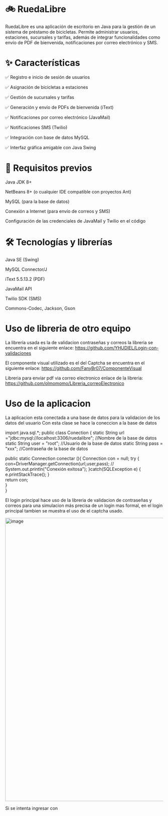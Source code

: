 # 🚲 RuedaLibre

RuedaLibre es una aplicación de escritorio en Java para la gestión de un sistema de préstamo de bicicletas. 
Permite administrar usuarios, estaciones, sucursales y tarifas, además de integrar funcionalidades como envío de PDF de bienvenida, notificaciones por correo
electrónico y SMS.

# ✨ Características
✅ Registro e inicio de sesión de usuarios

✅ Asignación de bicicletas a estaciones

✅ Gestión de sucursales y tarifas

✅ Generación y envío de PDFs de bienvenida (iText)

✅ Notificaciones por correo electrónico (JavaMail)

✅ Notificaciones SMS (Twilio)

✅ Integración con base de datos MySQL

✅ Interfaz gráfica amigable con Java Swing

# 🔧 Requisitos previos
Java JDK 8+

NetBeans 8+ (o cualquier IDE compatible con proyectos Ant)

MySQL (para la base de datos)

Conexión a Internet (para envío de correos y SMS)

Configuración de las credenciales de JavaMail y Twilio en el código

# 🛠 Tecnologías y librerías
Java SE (Swing)

MySQL Connector/J

iText 5.5.13.2 (PDF)

JavaMail API

Twilio SDK (SMS)

Commons-Codec, Jackson, Gson

# Uso de libreria de otro equipo

La libreria usada es la de validacion contraseñas y correos la libreria se encuentra en el siguiente enlace: https://github.com/YHUDIEL/Login-con-validaciones

El componente visual utilizado es el del Captcha se encuentra en el siguiente enlace: https://github.com/FanyBr07/ComponenteVisual

Libreria para enviar pdf via correo electronico enlace de la libreria: https://github.com/olmomomo/Libreria_correoElectronico

# Uso de la aplicacion
La aplicacion esta conectada a una base de datos para la validacion de los datos del usuario
Con esta clase se hace la coneccion a la base de datos

import java.sql.*;
public class Conection {
   static String url ="jdbc:mysql://localhost:3306/ruedalibre"; //Nombre de la base de datos
    static String user = "root";  //Usuario de la base de datos
    static String pass = "xxx";  //Contraseña de la base de datos
    
  public static Connection conectar (){
        Connection con = null;
         try
       {
       con=DriverManager.getConnection(url,user,pass);
         //  System.out.println("Conexión exitosa");
       }catch(SQLException e)
       {
        e.printStackTrace();
       }     
  return con;               
}    
}

El login principal hace uso de la libreria de validacion de contraseñas y correos
para una simulacion más precisa de un login mas formal, en el login principal tambien se muestra el uso de el captcha usado. 

<img width="999" height="902" alt="image" src="https://github.com/user-attachments/assets/092ac334-7f2b-4875-8f12-c06165eaac18" />

Si se intenta ingresar con 



